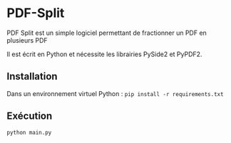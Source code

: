 # PDF-Split
PDF Split est un simple logiciel permettant de fractionner un PDF en plusieurs PDF

Il est écrit en Python et nécessite les librairies PySide2 et PyPDF2.

## Installation
Dans un environnement virtuel Python :
```pip install -r requirements.txt```

## Exécution
```python main.py```
